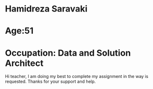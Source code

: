 # Hamidreza Saravaki
# Age:51
# Occupation: Data and Solution Architect
Hi teacher, I am doing my best to complete my assignment in the way is requested.
Thanks for your support and help.
